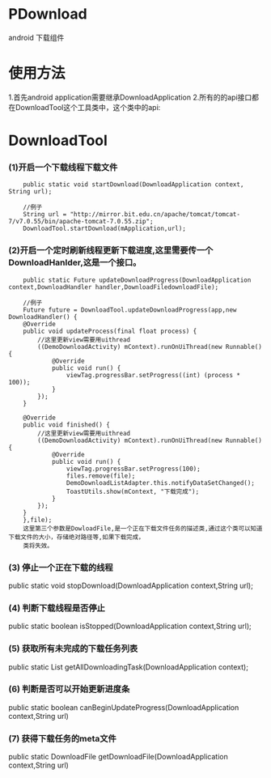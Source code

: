 PDownload
=========

android 下载组件

使用方法
=========
 
1.首先android application需要继承DownloadApplication
2.所有的的api接口都在DownloadTool这个工具类中，这个类中的api:

DownloadTool 
=========

### (1)开启一个下载线程下载文件
        public static void startDownload(DownloadApplication context, String url);
        
        //例子
        String url = "http://mirror.bit.edu.cn/apache/tomcat/tomcat-7/v7.0.55/bin/apache-tomcat-7.0.55.zip";
        DownloadTool.startDownload(mApplication,url);
    
### (2)开启一个定时刷新线程更新下载进度,这里需要传一个DownloadHanlder,这是一个接口。
        public static Future updateDownloadProgress(DownloadApplication context,DownloadHandler handler,DownloadFiledownloadFile);

        //例子
        Future future = DownloadTool.updateDownloadProgress(app,new DownloadHandler() {
        @Override
        public void updateProcess(final float process) {
            //这里更新view需要用uithread
            ((DemoDownloadActivity) mContext).runOnUiThread(new Runnable() {
                @Override
                public void run() {
                    viewTag.progressBar.setProgress((int) (process * 100));
                }
            });
        }
        
        @Override
        public void finished() {
            //这里更新view需要用uithread
            ((DemoDownloadActivity) mContext).runOnUiThread(new Runnable() {
                @Override
                public void run() {
                    viewTag.progressBar.setProgress(100);
                    files.remove(file);
                    DemoDownloadListAdapter.this.notifyDataSetChanged();
                    ToastUtils.show(mContext, "下载完成");
                }
            });
        }
        },file);
        这里第三个参数是DowloadFile,是一个正在下载文件任务的描述类,通过这个类可以知道下载文件的大小，存储绝对路径等,如果下载完成，
        类将失效。
            
### (3)  停止一个正在下载的线程
  public static void stopDownload(DownloadApplication context,String url);
### (4)  判断下载线程是否停止
  public static boolean isStopped(DownloadApplication context,String url);
### (5)  获取所有未完成的下载任务列表
  public static List<DownloadFile> getAllDownloadingTask(DownloadApplication context);
### (6)  判断是否可以开始更新进度条
  public static boolean canBeginUpdateProgress(DownloadApplication context,String url)
### (7)  获得下载任务的meta文件
  public static DownloadFile getDownloadFile(DownloadApplication context,String url)